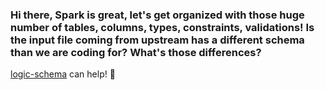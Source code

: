 ### Hi there, Spark is great, let's get organized with those huge number of tables, columns, types, constraints, validations! Is the input file coming from upstream has a different schema than we are coding for? What's those differences?

[logic-schema](https://github.com/Spark-DS/logic-schema) can help! 👋
